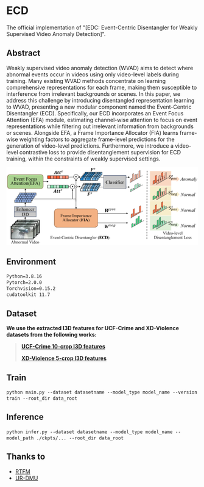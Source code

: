 # ECD
The official implementation of "[EDC: Event-Centric Disentangler for Weakly Supervised Video Anomaly Detection]".

## Abstract
Weakly supervised video anomaly detection (WVAD) aims to detect where abnormal events occur in videos using only video-level labels during training. Many existing WVAD methods concentrate on learning comprehensive representations for each frame, making them susceptible to interference from irrelevant backgrounds or scenes. In this paper, we address this challenge by introducing disentangled representation learning to WVAD, presenting a new modular component named the Event-Centric Disentangler (ECD). Specifically, our ECD incorporates an Event Focus Attention (EFA) module, estimating channel-wise attention to focus on event representations while filtering out irrelevant information from backgrounds or scenes. Alongside EFA, a Frame Importance Allocator (FIA) learns frame-wise weighting factors to aggregate frame-level predictions for the generation of video-level predictions. Furthermore, we introduce a video-level contrastive loss to provide disentanglement supervision for ECD training, within the constraints of weakly supervised settings.

![framework](./visualize/framework.png)

## Environment
    Python=3.8.16
    Pytorch=2.0.0
    Torchvision=0.15.2
    cudatoolkit 11.7

## Dataset
**We use the extracted I3D features for UCF-Crime and XD-Violence datasets from the following works:**
> [**UCF-Crime 10-crop I3D features**](https://github.com/Roc-Ng/DeepMIL)
> 
> [**XD-Violence 5-crop I3D features**](https://roc-ng.github.io/XD-Violence/)

## Train
    python main.py --dataset datasetname --model_type model_name --version train --root_dir data_root

## Inference
    python infer.py --dataset datasetname --model_type model_name --model_path ./ckpts/... --root_dir data_root

## Thanks to
- [RTFM](https://github.com/tianyu0207/RTFM)
- [UR-DMU](https://github.com/henrryzh1/UR-DMU)